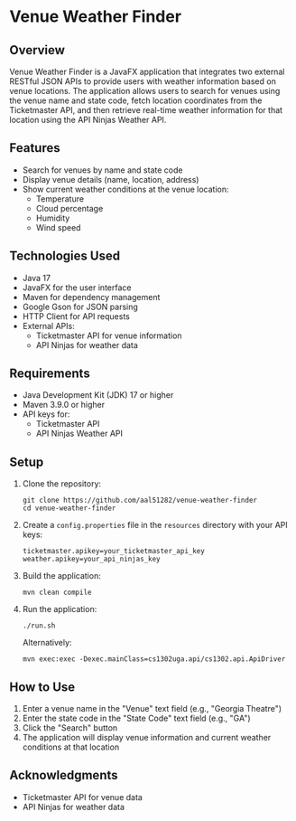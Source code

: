 # Venue Weather Finder

## Overview

Venue Weather Finder is a JavaFX application that integrates two external RESTful JSON APIs to provide users with weather information based on venue locations. The application allows users to search for venues using the venue name and state code, fetch location coordinates from the Ticketmaster API, and then retrieve real-time weather information for that location using the API Ninjas Weather API.

## Features

- Search for venues by name and state code
- Display venue details (name, location, address)
- Show current weather conditions at the venue location:
  - Temperature
  - Cloud percentage
  - Humidity
  - Wind speed

## Technologies Used

- Java 17
- JavaFX for the user interface
- Maven for dependency management
- Google Gson for JSON parsing
- HTTP Client for API requests
- External APIs:
  - Ticketmaster API for venue information
  - API Ninjas for weather data

## Requirements

- Java Development Kit (JDK) 17 or higher
- Maven 3.9.0 or higher
- API keys for:
  - Ticketmaster API
  - API Ninjas Weather API

## Setup

1. Clone the repository:

   ```
   git clone https://github.com/aal51282/venue-weather-finder
   cd venue-weather-finder
   ```

2. Create a `config.properties` file in the `resources` directory with your API keys:

   ```
   ticketmaster.apikey=your_ticketmaster_api_key
   weather.apikey=your_api_ninjas_key
   ```

3. Build the application:

   ```
   mvn clean compile
   ```

4. Run the application:
   ```
   ./run.sh
   ```
   Alternatively:
   ```
   mvn exec:exec -Dexec.mainClass=cs1302uga.api/cs1302.api.ApiDriver
   ```

## How to Use

1. Enter a venue name in the "Venue" text field (e.g., "Georgia Theatre")
2. Enter the state code in the "State Code" text field (e.g., "GA")
3. Click the "Search" button
4. The application will display venue information and current weather conditions at that location

## Acknowledgments

- Ticketmaster API for venue data
- API Ninjas for weather data
